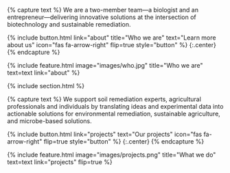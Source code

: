 ---
---

{% capture text %}
We are a two-member team—a biologist and an entrepreneur—delivering innovative solutions at the intersection of biotechnology and sustainable remediation.

{%
  include button.html
  link="about"
  title="Who we are"
  text="Learn more about us"
  icon="fas fa-arrow-right"
  flip=true
  style="button"
%}
{:.center}
{% endcapture %}

{% 
  include feature.html
  image="images/who.jpg"
  title="Who we are"
  text=text
  link="about"
%}

{% include section.html %}

{% capture text %}
We support soil remediation experts, agricultural professionals and individuals by translating ideas and experimental data into actionable solutions for environmental remediation, sustainable agriculture, and microbe-based solutions.

{%
  include button.html
  link="projects"
  text="Our projects"
  icon="fas fa-arrow-right"
  flip=true
  style="button"
%}
{:.center}
{% endcapture %}

{% 
  include feature.html
  image="images/projects.png"
  title="What we do"
  text=text
  link="projects"
  flip=true
%}

